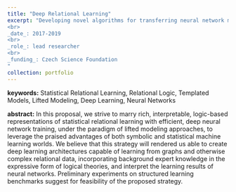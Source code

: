 ```yaml
---
title: "Deep Relational Learning"
excerpt: "Developing novel algorithms for transferring neural network methods into relational learning setting.
<br>
_date_: 2017-2019
<br>
_role_: lead researcher
<br>
_funding_: Czech Science Foundation
"
collection: portfolio
---
```


**keywords:** Statistical Relational Learning, Relational Logic, Templated Models, Lifted Modeling, Deep Learning, Neural Networks

**abstract:** In this proposal, we strive to marry rich, interpretable, logic-based representations of statistical relational learning with efficient, deep neural network training, under the paradigm of lifted modeling approaches, to leverage the praised advantages of both symbolic and statistical machine learning worlds. We believe that this strategy will rendered us able to create deep learning architectures capable of learning from graphs and otherwise complex relational data, incorporating background expert knowledge in the expressive form of logical theories, and interpret the learning results of neural networks. Preliminary experiments on structured learning benchmarks suggest for feasibility of the proposed strategy.